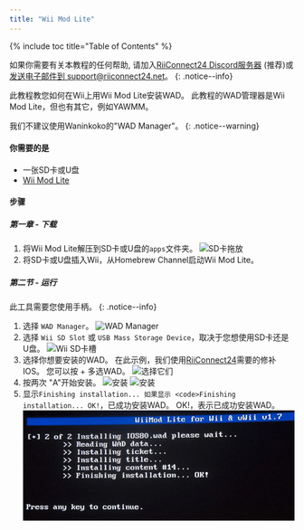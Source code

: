 ```yaml
---
title: "Wii Mod Lite"
---
```


{% include toc title="Table of Contents" %}

如果你需要有关本教程的任何帮助, 请加入[RiiConnect24 Discord服务器](https://discord.gg/rc24) (推荐)或 [发送电子邮件到 support@riiconnect24.net](mailto:support@riiconnect24.net)。
{: .notice--info}

此教程教您如何在Wii上用Wii Mod Lite安装WAD。 此教程的WAD管理器是Wii Mod Lite，但也有其它，例如YAWMM。

我们不建议使用Waninkoko的"WAD Manager"。
{: .notice--warning}

#### 你需要的是
* 一张SD卡或U盘
* [Wii Mod Lite](https://oscwii.org/library/app/WiiModLite)

#### 步骤

##### 第一章 - 下载

1. 将Wii Mod Lite解压到SD卡或U盘的`apps`文件夹。 ![SD卡拖放](/images/WiiModLite/1.gif)
2. 将SD卡或U盘插入Wii，从Homebrew Channel启动Wii Mod Lite。

##### 第二节 - 运行

此工具需要您使用手柄。
{: .notice--info}

1. 选择 `WAD Manager`。 ![WAD Manager](/images/WiiModLite/2.png)
2. 选择 `Wii SD Slot` 或 `USB Mass Storage Device`，取决于您想使用SD卡还是U盘。 ![Wii SD卡槽](/images/WiiModLite/3.png)
3. 选择你想要安装的WAD。 在此示例，我们使用[RiiConnect24](riiconnect24)需要的修补IOS。 您可以按 + 多选WAD。 ![选择它们](/images/WiiModLite/4.gif)
4. 按两次 "A"开始安装。 ![安装](/images/WiiModLite/5.png) ![安装](/images/WiiModLite/6.png)
5. 显示`Finishing installation... 如果显示 <code>Finishing installation... OK!`，已成功安装WAD。 OK!</code>，表示已成功安装WAD。 ![完成](/images/WiiModLite/7.png) 
